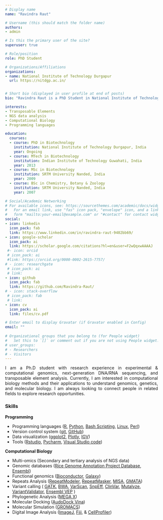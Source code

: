 ```yaml
---
# Display name
name: "Ravindra Raut"

# Username (this should match the folder name)
authors:
- admin

# Is this the primary user of the site?
superuser: true

# Role/position
role: PhD Student

# Organizations/Affiliations
organizations:
- name: National Institute of Technology Durgapur
  url: https://nitdgp.ac.in/


# Short bio (displayed in user profile at end of posts)
bio: "Ravindra Raut is a PhD Student in National Institute of Technology Durgapur"

interests:
- Transposable Elements
- NGS data analysis
- Computational Biology
- Programming languages 

education:
  courses:
  - course: PhD in Biotechnology
    institution: National Institute of Technology Durgapur, India
    year: Ongoing
  - course: MTech in Biotechnology
    institution: Indian Institute of Technology Guwahati, India
    year: 2013
  - course: MSc in Biotechnology
    institution: SRTM University Nanded, India
    year: 2009
  - course: BSc in Chemistry, Botany & Zoology
    institution: SRTM University Nanded, India
    year: 2007  

# Social/Academic Networking
# For available icons, see: https://sourcethemes.com/academic/docs/widgets/#icons
#   For an email link, use "fas" icon pack, "envelope" icon, and a link in the
#   form "mailto:your-email@example.com" or "#contact" for contact widget.
social:
- icon: linkedin
  icon_pack: fab
  link: https://www.linkedin.com/in/ravindra-raut-9402bb69/
- icon: google-scholar
  icon_pack: ai
  link: https://scholar.google.com/citations?hl=en&user=F2wQqxwAAAAJ
 #- icon: orcid
 # icon_pack: ai
 #link: https://orcid.org/0000-0002-2615-7757/
# - icon: researchgate
 # icon_pack: ai
 # link: 
- icon: github
  icon_pack: fab
  link: https://github.com/Ravindra-Raut/
# - icon: stack-overflow
 # icon_pack: fab
 # link: 
- icon: cv
  icon_pack: ai
  link: files/cv.pdf

# Enter email to display Gravatar (if Gravatar enabled in Config)
email: ""
  
# Organizational groups that you belong to (for People widget)
#   Set this to `[]` or comment out if you are not using People widget.  
# user_groups:
# - Researchers
# - Visitors
---
```



<p style='text-align: justify;'>I am a Ph.D student with research experience in experimental & computational genomics, next-generation DNA/RNA sequencing, and transposable element analysis. Currently, I am interested in computational biology methods and their applications to understand genomics, genetics, and molecular biology. I am always looking to connect people in related fields to explore research opportunities.</p>

### Skills ###
**Programming** <br/>
- Programming languages ([R](https://www.r-project.org/), [Python](https://www.python.org/), [Bash Scripting](https://www.gnu.org/software/bash/), [Linux](https://ubuntu.com/), [Perl](https://www.perl.org/)) <br/>
- Version control system  ([git](https://git-scm.com/), [GitHub](https://github.com/)) <br/>
- Data visualization ([ggplot2](https://ggplot2.tidyverse.org/), [Plotly](https://plotly.com/), [IGV](http://software.broadinstitute.org/software/igv/))<br/>
- Tools ([Rstudio](https://www.rstudio.com/), [Pycharm](https://www.jetbrains.com/pycharm/), [Visual Studio code](https://code.visualstudio.com/)) <br/>

**Computational Biology** <br/>
- Multi-omics (Secondary and tertiary analysis of NGS data) <br/>
- Genomic databases ([Rice Genome Annotation Project Database](http://rice.plantbiology.msu.edu/), [Ensembl](http://plants.ensembl.org/index.html)) <br/>
- Functional genomics ([Bioconductor](https://www.bioconductor.org/), [Galaxy](https://usegalaxy.org/)) <br/>
- Repeats Analysis ([RepeatModeler](http://www.repeatmasker.org/RepeatModeler/), [RepeatMasker](http://www.repeatmasker.org/), [MISA](https://webblast.ipk-gatersleben.de/misa/), [GMATA](https://sourceforge.net/projects/gmata/files/?source=navbar)) <br/>
- Variant calling ( [GATK](https://gatk.broadinstitute.org/hc/en-us), [BWA](https://sourceforge.net/projects/bio-bwa/files/), [VarScan](http://varscan.sourceforge.net/), [SnpEff](https://pcingola.github.io/SnpEff/), [ClinVar](https://www.ncbi.nlm.nih.gov/clinvar/), [Mutalyze](https://mutalyzer.nl/), [VariantValidator](https://variantvalidator.org/), [Ensembl VEP](https://asia.ensembl.org/info/docs/tools/vep/index.html) ) <br/>
- Phylogenetic Analysis ([MEGA X](https://www.megasoftware.net/)) <br/>
- Molecular Docking ([AudoDock Vina](http://vina.scripps.edu/)) <br/>
- Molecular Simulation ([GROMACS](https://www.gromacs.org/)) <br/>
- Digital Image Analysis ([ImageJ](https://imagej.net/ImageJ), [Fiji](https://imagej.net/Fiji), & [CellProfiler](https://cellprofiler.org/))


